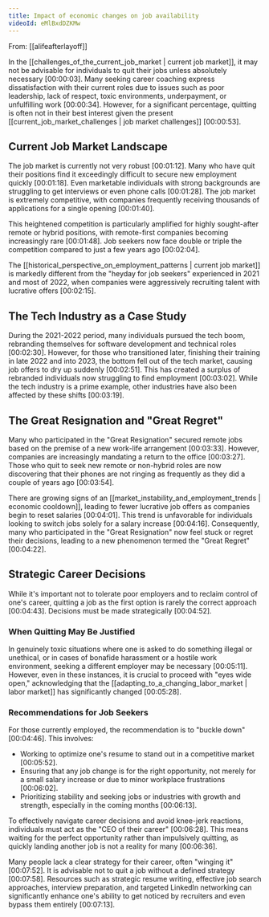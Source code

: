 ```yaml
---
title: Impact of economic changes on job availability
videoId: eMlBxdDZKMw
---
```


From: [[alifeafterlayoff]] <br/> 

In the [[challenges_of_the_current_job_market | current job market]], it may not be advisable for individuals to quit their jobs unless absolutely necessary <a class="yt-timestamp" data-t="00:00:03">[00:00:03]</a>. Many seeking career coaching express dissatisfaction with their current roles due to issues such as poor leadership, lack of respect, toxic environments, underpayment, or unfulfilling work <a class="yt-timestamp" data-t="00:00:34">[00:00:34]</a>. However, for a significant percentage, quitting is often not in their best interest given the present [[current_job_market_challenges | job market challenges]] <a class="yt-timestamp" data-t="00:00:53">[00:00:53]</a>.

## Current Job Market Landscape

The job market is currently not very robust <a class="yt-timestamp" data-t="00:01:12">[00:01:12]</a>. Many who have quit their positions find it exceedingly difficult to secure new employment quickly <a class="yt-timestamp" data-t="00:01:18">[00:01:18]</a>. Even marketable individuals with strong backgrounds are struggling to get interviews or even phone calls <a class="yt-timestamp" data-t="00:01:28">[00:01:28]</a>. The job market is extremely competitive, with companies frequently receiving thousands of applications for a single opening <a class="yt-timestamp" data-t="00:01:40">[00:01:40]</a>.

This heightened competition is particularly amplified for highly sought-after remote or hybrid positions, with remote-first companies becoming increasingly rare <a class="yt-timestamp" data-t="00:01:48">[00:01:48]</a>. Job seekers now face double or triple the competition compared to just a few years ago <a class="yt-timestamp" data-t="00:02:04">[00:02:04]</a>.

The [[historical_perspective_on_employment_patterns | current job market]] is markedly different from the "heyday for job seekers" experienced in 2021 and most of 2022, when companies were aggressively recruiting talent with lucrative offers <a class="yt-timestamp" data-t="00:02:15">[00:02:15]</a>.

## The Tech Industry as a Case Study

During the 2021-2022 period, many individuals pursued the tech boom, rebranding themselves for software development and technical roles <a class="yt-timestamp" data-t="00:02:30">[00:02:30]</a>. However, for those who transitioned later, finishing their training in late 2022 and into 2023, the bottom fell out of the tech market, causing job offers to dry up suddenly <a class="yt-timestamp" data-t="00:02:51">[00:02:51]</a>. This has created a surplus of rebranded individuals now struggling to find employment <a class="yt-timestamp" data-t="00:03:02">[00:03:02]</a>. While the tech industry is a prime example, other industries have also been affected by these shifts <a class="yt-timestamp" data-t="00:03:19">[00:03:19]</a>.

## The Great Resignation and "Great Regret"

Many who participated in the "Great Resignation" secured remote jobs based on the premise of a new work-life arrangement <a class="yt-timestamp" data-t="00:03:33">[00:03:33]</a>. However, companies are increasingly mandating a return to the office <a class="yt-timestamp" data-t="00:03:27">[00:03:27]</a>. Those who quit to seek new remote or non-hybrid roles are now discovering that their phones are not ringing as frequently as they did a couple of years ago <a class="yt-timestamp" data-t="00:03:54">[00:03:54]</a>.

There are growing signs of an [[market_instability_and_employment_trends | economic cooldown]], leading to fewer lucrative job offers as companies begin to reset salaries <a class="yt-timestamp" data-t="00:04:01">[00:04:01]</a>. This trend is unfavorable for individuals looking to switch jobs solely for a salary increase <a class="yt-timestamp" data-t="00:04:16">[00:04:16]</a>. Consequently, many who participated in the "Great Resignation" now feel stuck or regret their decisions, leading to a new phenomenon termed the "Great Regret" <a class="yt-timestamp" data-t="00:04:22">[00:04:22]</a>.

## Strategic Career Decisions

While it's important not to tolerate poor employers and to reclaim control of one's career, quitting a job as the first option is rarely the correct approach <a class="yt-timestamp" data-t="00:04:43">[00:04:43]</a>. Decisions must be made strategically <a class="yt-timestamp" data-t="00:04:52">[00:04:52]</a>.

### When Quitting May Be Justified

In genuinely toxic situations where one is asked to do something illegal or unethical, or in cases of bonafide harassment or a hostile work environment, seeking a different employer may be necessary <a class="yt-timestamp" data-t="00:05:11">[00:05:11]</a>. However, even in these instances, it is crucial to proceed with "eyes wide open," acknowledging that the [[adapting_to_a_changing_labor_market | labor market]] has significantly changed <a class="yt-timestamp" data-t="00:05:28">[00:05:28]</a>.

### Recommendations for Job Seekers

For those currently employed, the recommendation is to "buckle down" <a class="yt-timestamp" data-t="00:04:46">[00:04:46]</a>. This involves:
*   Working to optimize one's resume to stand out in a competitive market <a class="yt-timestamp" data-t="00:05:52">[00:05:52]</a>.
*   Ensuring that any job change is for the right opportunity, not merely for a small salary increase or due to minor workplace frustrations <a class="yt-timestamp" data-t="00:06:02">[00:06:02]</a>.
*   Prioritizing stability and seeking jobs or industries with growth and strength, especially in the coming months <a class="yt-timestamp" data-t="00:06:13">[00:06:13]</a>.

To effectively navigate career decisions and avoid knee-jerk reactions, individuals must act as the "CEO of their career" <a class="yt-timestamp" data-t="00:06:28">[00:06:28]</a>. This means waiting for the perfect opportunity rather than impulsively quitting, as quickly landing another job is not a reality for many <a class="yt-timestamp" data-t="00:06:36">[00:06:36]</a>.

Many people lack a clear strategy for their career, often "winging it" <a class="yt-timestamp" data-t="00:07:52">[00:07:52]</a>. It is advisable not to quit a job without a defined strategy <a class="yt-timestamp" data-t="00:07:58">[00:07:58]</a>. Resources such as strategic resume writing, effective job search approaches, interview preparation, and targeted LinkedIn networking can significantly enhance one's ability to get noticed by recruiters and even bypass them entirely <a class="yt-timestamp" data-t="00:07:13">[00:07:13]</a>.